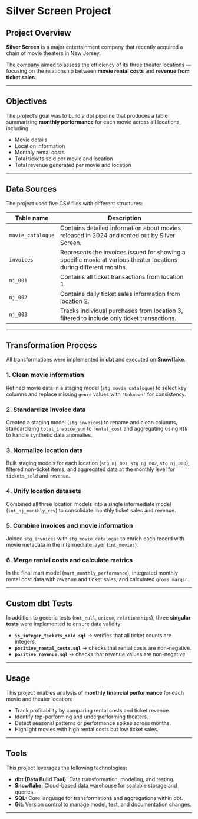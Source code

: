 # **Silver Screen Project**

## **Project Overview**

**Silver Screen** is a major entertainment company that recently acquired a chain of movie theaters in New Jersey.

The company aimed to assess the efficiency of its three theater locations — focusing on the relationship between **movie rental costs** and **revenue from ticket sales**.

---

## **Objectives**

The project’s goal was to build a dbt pipeline that produces a table summarizing **monthly performance** for each movie across all locations, including:

- Movie details
- Location information
- Monthly rental costs
- Total tickets sold per movie and location
- Total revenue generated per movie and location

---

## **Data Sources**

The project used five CSV files with different structures:

| **Table name** | **Description** |
| --- | --- |
| `movie_catalogue` | Contains detailed information about movies released in 2024 and rented out by Silver Screen. |
| `invoices` | Represents the invoices issued for showing a specific movie at various theater locations during different months. |
| `nj_001` | Contains all ticket transactions from location 1. |
| `nj_002` | Contains daily ticket sales information from location 2. |
| `nj_003` | Tracks individual purchases from location 3, filtered to include only ticket transactions. |

---

## **Transformation Process**

All transformations were implemented in **dbt** and executed on **Snowflake**.

### 1. **Clean movie information**

Refined movie data in a staging model (`stg_movie_catalogue`) to select key columns and replace missing `genre` values with `'Unknown'` for consistency.

### 2. **Standardize invoice data**

Created a staging model (`stg_invoices`) to rename and clean columns, standardizing `total_invoice_sum` to `rental_cost` and aggregating using `MIN` to handle synthetic data anomalies.

### 3. **Normalize location data**

Built staging models for each location (`stg_nj_001`, `stg_nj_002`, `stg_nj_003`), filtered non-ticket items, and aggregated data at the monthly level for `tickets_sold` and `revenue`.

### 4. **Unify location datasets**

Combined all three location models into a single intermediate model (`int_nj_monthly_rev`) to consolidate monthly ticket sales and revenue.

### 5. **Combine invoices and movie information**

Joined `stg_invoices` with `stg_movie_catalogue` to enrich each record with movie metadata in the intermediate layer (`int_movies`).

### 6. **Merge rental costs and calculate metrics**

In the final mart model (`mart_monthly_performance`), integrated monthly rental cost data with revenue and ticket sales, and calculated `gross_margin`.

---

## **Custom dbt Tests**

In addition to generic tests (`not_null`, `unique`, `relationships`), three **singular tests** were implemented to ensure data validity:

- **`is_integer_tickets_sold.sql`** → verifies that all ticket counts are integers.
- **`positive_rental_costs.sql`** → checks that rental costs are non-negative.
- **`positive_revenue.sql`** → checks that revenue values are non-negative.

---

## **Usage**

This project enables analysis of **monthly financial performance** for each movie and theater location:

- Track profitability by comparing rental costs and ticket revenue.
- Identify top-performing and underperforming theaters.
- Detect seasonal patterns or performance spikes across months.
- Highlight movies with high rental costs but low ticket sales.

---

## **Tools**

This project leverages the following technologies:

- **dbt (Data Build Tool):** Data transformation, modeling, and testing.
- **Snowflake:** Cloud-based data warehouse for scalable storage and queries.
- **SQL:** Core language for transformations and aggregations within dbt.
- **Git:** Version control to manage model, test, and documentation changes.

---
